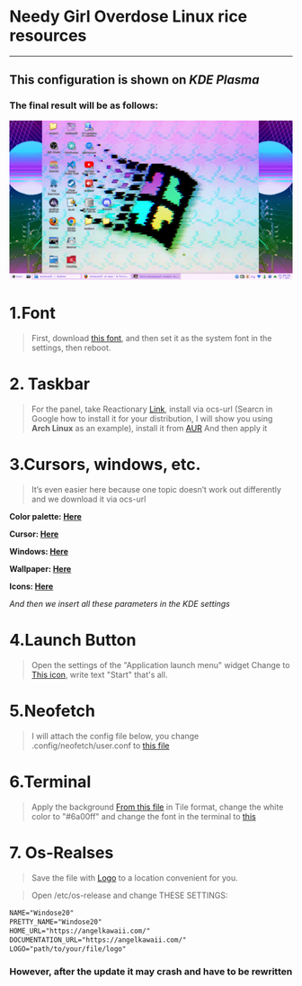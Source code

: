 # Needy Girl Overdose Linux rice resources
---
## This configuration is shown on _KDE Plasma_ 


### The final result will be as follows:
![pic](result.png)


# 1.Font

>First, download [this font](https://github.com/ArThirtyFour/windose20/blob/main/fonts/zpix.ttf), and then set it as the system font in the settings, then reboot.


# 2. Taskbar

> For the panel, take Reactionary [Link](https://store.kde.org/p/2138468), install via ocs-url (Searcn in Google how to install it for your distribution, I will show you using **Arch Linux** as an example), install it from [AUR](https://aur.archlinux.org/packages/ocs-url) And then apply it

# 3.Cursors, windows, etc.

> It’s even easier here because one topic doesn’t work out differently and we download it via ocs-url

__Color palette: [Here](https://www.pling.com/p/1700393/)__

__Cursor: [Here](https://www.pling.com/p/1700441/)__

__Windows: [Here](https://www.pling.com/p/1700394/)__

__Wallpaper: [Here](https://github.com/ArThirtyFour/windose20/blob/main/pngs/bg.png)__

__Icons: [Here](https://store.kde.org/p/1483944)__

_And then we insert all these parameters in the KDE settings_

# 4.Launch Button 

> Open the settings of the "Application launch menu" widget
> Change to [This icon](https://github.com/ArThirtyFour/windose20/blob/main/pngs/logo.png), write text "Start" 
> that's all.

# 5.Neofetch

>I will attach the config file below, you change .config/neofetch/user.conf to [this file](https://github.com/ArThirtyFour/windose20/blob/main/config.conf)

# 6.Terminal

> Apply the background [From this file](https://github.com/ArThirtyFour/windose20/blob/main/pngs/JINEBG.png) in Tile format, change the white color to "#6a00ff" and change the font in the terminal to [this](https://github.com/ArThirtyFour/windose20/blob/main/fonts/PixelMplus10-Regular.ttf)

# 7. Os-Realses
>Save the file with [Logo](https://github.com/ArThirtyFour/windose20/blob/main/pngs/logo_with_name.png) to a location convenient for you.

>Open /etc/os-release and change THESE SETTINGS:
```
NAME="Windose20"
PRETTY_NAME="Windose20"
HOME_URL="https://angelkawaii.com/"
DOCUMENTATION_URL="https://angelkawaii.com/"
LOGO="path/to/your/file/logo"
```
### However, after the update it may crash and have to be rewritten

